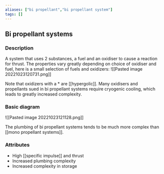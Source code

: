 ```yaml
---
aliases: ["bi propellant","bi propellant system"]
tags: []
---
```


## Bi propellant systems

### Description

A system that uses 2 substances, a fuel and an oxidiser to cause a reaction for thrust. The properties vary greatly depending on choice of oxidiser and fuel, here is a small selection of fuels and oxidizers:
![[Pasted image 20221023120731.png]]

Note that oxidizers with a \* are [[hypergolic]].
Many oxidisers and propellants sued in bi propellant systems require cryogenic cooling, which leads to greatly increased complexity.

### Basic diagram
![[Pasted image 20221023121128.png]]

The plumbing of bi propellant systems tends to be much more complex than [[mono propellant systems]].

### Attributes
- High [[specific impulse]] and thrust
- Increased plumbing complexity
- Increased complexity in storage
